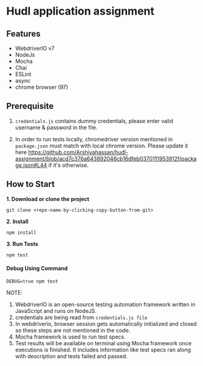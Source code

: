 Hudl application assignment
====================

## Features
- WebdriverIO v7
- NodeJs
- Mocha
- Chai
- ESLint
- async
- chrome browser (97)

## Prerequisite

1. `credentials.js` contains dummy credentials, please enter valid username & password in the file.

2. In order to run tests locally, chromedriver version mentioned in `package.json` must match with local chrome version. Please update it here https://github.com/Arshiyahassan/hudl-assignment/blob/acd7c376a643892046cb16dfeb0370111953912f/package.json#L44 if it's otherwise.

## How to Start

**1. Download or clone the project**

```git clone <repo-name-by-clicking-copy-button-from-git> ```

**2. Install**


```npm install```

**3. Run Tests**

```npm test```


#### Debug Using Command 

`DEBUG=true npm test`

NOTE:
1. WebdriverIO is an open-source testing automation framework written in JavaScript and runs on NodeJS.
2. credentials are being read from `credentials.js file`
3. In webdriverio, browser session gets automatically initialized and closed so these steps are not mentioned in the code.
4. Mocha framework is used to run test specs.
5. Test results will be available on terminal using Mocha framework once executions is finished. It includes information like test specs ran along with description and tests failed and passed.
